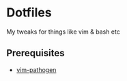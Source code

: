 # Dotfiles
My tweaks for things like vim &amp; bash etc

## Prerequisites

* [vim-pathogen](https://github.com/tpope/vim-pathogen)
